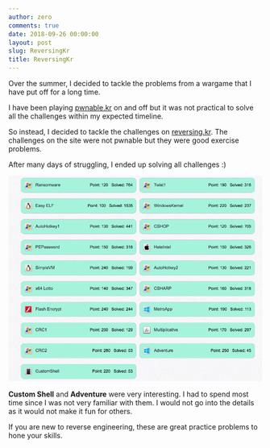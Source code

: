 ```yaml
---
author: zero
comments: true
date: 2018-09-26 00:00:00
layout: post
slug: ReversingKr
title: ReversingKr
---
```


Over the summer, I decided to tackle the problems from a wargame that I have put off for a long time. 

I have been playing [pwnable.kr](pwnable.kr) on and off but it was not practical to solve all the challenges within my expected timeline.

So instead, I decided to tackle the challenges on [reversing.kr](reversing.kr). The challenges on the site were not pwnable but they were good exercise problems.  

After many days of struggling, I ended up solving all challenges :)

![score](/images/2018/reversingKr.png)


**Custom Shell** and **Adventure** were very interesting. I had to spend most time since I was not very familiar with them. I would not go into the details as it would not make it fun for others.  

If you are new to reverse engineering, these are great practice problems to hone your skills.
